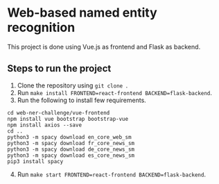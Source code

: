 # Web-based named entity recognition

This project is done using Vue.js as frontend and Flask as backend.

## Steps to run the project
1. Clone the repository using `git clone `.
2. Run `make install FRONTEND=react-frontend BACKEND=flask-backend`.
3. Run the following to install few requirements.
```
cd web-ner-challenge/vue-frontend
npm install vue bootstrap bootstrap-vue
npm install axios --save
cd ..
python3 -m spacy download en_core_web_sm
python3 -m spacy download fr_core_news_sm
python3 -m spacy download de_core_news_sm
python3 -m spacy download es_core_news_sm
pip3 install spacy
```
4. Run `make start FRONTEND=react-frontend BACKEND=flask-backend`.

